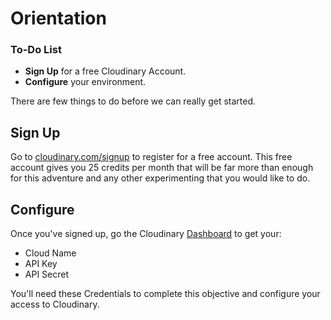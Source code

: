 # Orientation

<div class="aside">
<h3>To-Do List</h3>
<ul>
  <li><b>Sign Up</b> for a free Cloudinary Account.</li>
  <li><b>Configure</b> your environment.</li>
</ul>
</div>

There are few things to do before we can really get started.

## Sign Up

<!-- @todo-p1 explain free account, credits, etc FLAVOR IT?-->

Go to [cloudinary.com/signup](https://cloudinary.com/signup) to register for a free account. This free account gives you 25 credits per month that will be far more than enough for this adventure and any other experimenting that you would like to do.

## Configure
Once you've signed up, go the Cloudinary [Dashboard](https://cloudinary.com/console) to get your:
* Cloud Name
* API Key
* API Secret

You'll need these Credentials to complete this objective and configure your access to Cloudinary.
<!-- @todo-p1 environment configuration settings -->
```js

```

